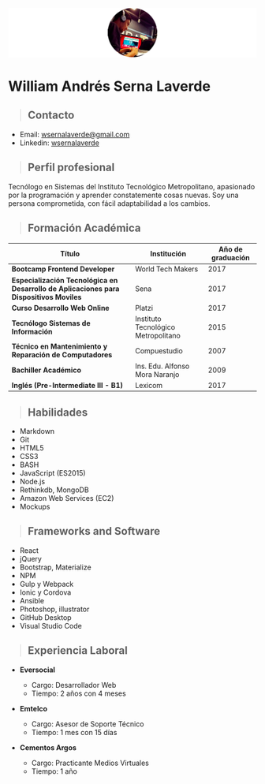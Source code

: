 ![Foto William Serna](/img/img-headercv.png)


# William Andrés Serna Laverde

> ## Contacto

- Email: [wsernalaverde@gmail.com](mailto:wsernalaverde@gmail.com)
- Linkedin: [wsernalaverde](https://www.linkedin.com/in/wsernalaverde/)

> ## Perfil profesional

Tecnólogo en Sistemas del Instituto Tecnológico Metropolitano, apasionado por la programación y aprender constatemente cosas nuevas. Soy una persona comprometida, con fácil adaptabilidad a los cambios.

> ## Formación Académica

Título | Institución | Año de graduación
------ | ----------- | -----------------
**Bootcamp Frontend Developer** | World Tech Makers | 2017
**Especialización Tecnológica en Desarrollo de Aplicaciones para Dispositivos Moviles**  | Sena | 2017
**Curso Desarrollo Web Online**       | Platzi | 2017
**Tecnólogo Sistemas de Información** | Instituto Tecnológico Metropolitano     |     2015
**Técnico en Mantenimiento y Reparación de Computadores** | Compuestudio | 2007
**Bachiller Académico** | Ins. Edu. Alfonso Mora Naranjo | 2009
**Inglés (Pre-Intermediate III - B1)** | Lexicom | 2017

> ## Habilidades

- Markdown
- Git
- HTML5
- CSS3
- BASH
- JavaScript (ES2015)
- Node.js
- Rethinkdb, MongoDB
- Amazon Web Services (EC2)
- Mockups

> ## Frameworks and Software

- React
- jQuery
- Bootstrap, Materialize
- NPM
- Gulp y Webpack
- Ionic y Cordova
- Ansible
- Photoshop, illustrator
- GitHub Desktop
- Visual Studio Code

> ## Experiencia Laboral

- **Eversocial**
  - Cargo: Desarrollador Web
  - Tiempo: 2 años con 4 meses
  
- **Emtelco**
  - Cargo: Asesor de Soporte Técnico
  - Tiempo: 1 mes con 15 días

- **Cementos Argos**
  - Cargo: Practicante Medios Virtuales
  - Tiempo: 1 año

